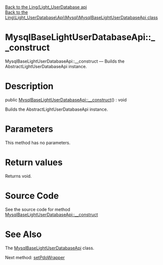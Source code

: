 [Back to the Ling/Light_UserDatabase api](https://github.com/lingtalfi/Light_UserDatabase/blob/master/doc/api/Ling/Light_UserDatabase.md)<br>
[Back to the Ling\Light_UserDatabase\Api\Mysql\MysqlBaseLightUserDatabaseApi class](https://github.com/lingtalfi/Light_UserDatabase/blob/master/doc/api/Ling/Light_UserDatabase/Api/Mysql/MysqlBaseLightUserDatabaseApi.md)


MysqlBaseLightUserDatabaseApi::__construct
================



MysqlBaseLightUserDatabaseApi::__construct — Builds the AbstractLightUserDatabaseApi instance.




Description
================


public [MysqlBaseLightUserDatabaseApi::__construct](https://github.com/lingtalfi/Light_UserDatabase/blob/master/doc/api/Ling/Light_UserDatabase/Api/Mysql/MysqlBaseLightUserDatabaseApi/__construct.md)() : void




Builds the AbstractLightUserDatabaseApi instance.




Parameters
================

This method has no parameters.


Return values
================

Returns void.








Source Code
===========
See the source code for method [MysqlBaseLightUserDatabaseApi::__construct](https://github.com/lingtalfi/Light_UserDatabase/blob/master/Api/Mysql/MysqlBaseLightUserDatabaseApi.php#L39-L44)


See Also
================

The [MysqlBaseLightUserDatabaseApi](https://github.com/lingtalfi/Light_UserDatabase/blob/master/doc/api/Ling/Light_UserDatabase/Api/Mysql/MysqlBaseLightUserDatabaseApi.md) class.

Next method: [setPdoWrapper](https://github.com/lingtalfi/Light_UserDatabase/blob/master/doc/api/Ling/Light_UserDatabase/Api/Mysql/MysqlBaseLightUserDatabaseApi/setPdoWrapper.md)<br>

